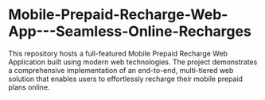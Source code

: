 # Mobile-Prepaid-Recharge-Web-App---Seamless-Online-Recharges
This repository hosts a full-featured Mobile Prepaid Recharge Web Application built using modern web technologies. The project demonstrates a comprehensive implementation of an end-to-end, multi-tiered web solution that enables users to effortlessly recharge their mobile prepaid plans online.
